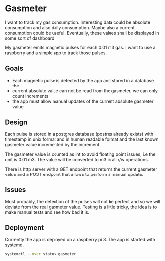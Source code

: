 # Gasmeter

I want to track my gas consumption. Interesting data could be absolute
consumption and also daily consumption. Maybe also a current consumption could
be useful. Eventually, these values shall be displayed in some sort of
dashboard.

My gasmeter emits magnetic pulses for each 0.01 m3 gas. I want to use a
raspberry and a simple app to track those pulses.

## Goals

* Each magnetic pulse is detected by the app and stored in a database the
* current absolute value can not be read from the gasmeter, we can only count
  increments
* the app must allow manual updates of the current absolute gasmeter value

## Design

Each pulse is stored in a postgres database (postres already exists) with timestamp in unix format and in human readable format and
the last known gasmeter value incremented by the increment.

The gasmeter value is counted as int to avoid floating point issues, i.e the unit is 0.01 m3. The value will be
converted to m3 in all r/w operations.

There is http server with a GET endpoint that returns the current gasmeter value and a POST endpoint that allows
to perform a manual update.

## Issues

Most probably, the detection of the pulses will not be perfect and so we will deviate from the
real gasmeter value. Testing is a little tricky, the idea is to make manual tests and see
how bad it is.

## Deployment

Currently the app is deployed on a raspberry pi 3. The app is started with systemd.

```bash
systemctl --user status gasmeter
```
